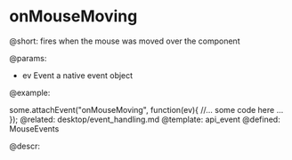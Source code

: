 onMouseMoving
=============


@short:
	fires when the mouse was moved over the component

@params:
- ev		Event		a native event object

@example: 
	
some.attachEvent("onMouseMoving", function(ev){
    //... some code here ... 
});
@related: 
	desktop/event_handling.md
@template:	api_event
@defined:	MouseEvents
	
@descr:


